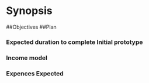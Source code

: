 # Synopsis

##Objectives
##Plan
### Expected duration to complete Initial prototype
### Income model
### Expences Expected